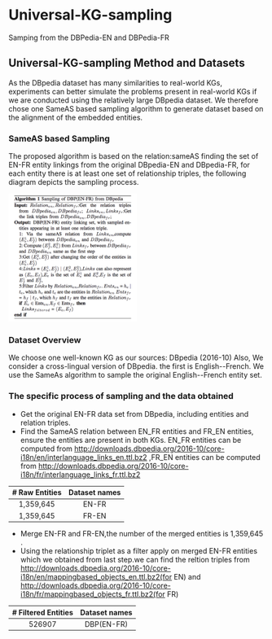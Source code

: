 # Universal-KG-sampling
Samping from the DBPedia-EN and DBPedia-FR 

## Universal-KG-sampling Method and Datasets
As the DBpedia dataset has many similarities to real-world KGs, experiments can better simulate the problems present in real-world KGs if we are conducted using the relatively large DBpedia dataset. We therefore chose one SameAS based sampling algorithm to generate dataset based on the alignment of the embedded entities.

### SameAS based Sampling
The proposed algorithm is based on the relation:sameAS finding the set of EN-FR entity linkings from the original DBpedia-EN and DBpedia-FR, for each entity there is at least one set of relationship triples, the following diagram depicts the sampling process.
<p>
  <img width="50%" src="https://github.com/dice-group/Universal-KG-sampling/blob/main/sampling.png" />
</p>

### Dataset Overview
We choose one well-known KG as our sources: DBpedia (2016-10) Also, We consider a cross-lingual version of DBpedia. the first is English--French. We use the SameAs algorithm to sample the original English--French entity set.

### The specific process of sampling and the data obtained
* Get the original EN-FR data set from DBpedia, including entities and relation triples.
* Find the SameAS relation between EN_FR entities and FR_EN entities, ensure the entities are present in both KGs. EN_FR entities can be computed from http://downloads.dbpedia.org/2016-10/core-i18n/en/interlanguage_links_en.ttl.bz2 ,FR_EN entities can be computed from http://downloads.dbpedia.org/2016-10/core-i18n/fr/interlanguage_links_fr.ttl.bz2

*#* Raw Entities | Dataset names
:---: | :---: 
1,359,645| EN-FR
1,359,645| FR-EN

* Merge EN-FR and FR-EN,the number of the merged entities is 1,359,645 .
* Using the relationship triplet as a filter apply on merged EN-FR entities which we obtained from last step.we can find the reltion triples from http://downloads.dbpedia.org/2016-10/core-i18n/en/mappingbased_objects_en.ttl.bz2(for EN) and  http://downloads.dbpedia.org/2016-10/core-i18n/fr/mappingbased_objects_fr.ttl.bz2(for FR) 

*#* Filtered Entities  | Dataset names
:---: | :---: 
526907| DBP(EN-FR)




